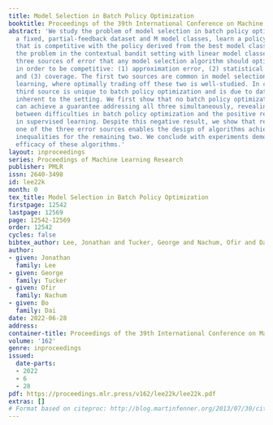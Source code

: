 ```yaml
---
title: Model Selection in Batch Policy Optimization
booktitle: Proceedings of the 39th International Conference on Machine Learning
abstract: 'We study the problem of model selection in batch policy optimization: given
  a fixed, partial-feedback dataset and M model classes, learn a policy with performance
  that is competitive with the policy derived from the best model class. We formalize
  the problem in the contextual bandit setting with linear model classes by identifying
  three sources of error that any model selection algorithm should optimally trade-off
  in order to be competitive: (1) approximation error, (2) statistical complexity,
  and (3) coverage. The first two sources are common in model selection for supervised
  learning, where optimally trading off these two is well-studied. In contrast, the
  third source is unique to batch policy optimization and is due to dataset shift
  inherent to the setting. We first show that no batch policy optimization algorithm
  can achieve a guarantee addressing all three simultaneously, revealing a stark contrast
  between difficulties in batch policy optimization and the positive results available
  in supervised learning. Despite this negative result, we show that relaxing any
  one of the three error sources enables the design of algorithms achieving near-oracle
  inequalities for the remaining two. We conclude with experiments demonstrating the
  efficacy of these algorithms.'
layout: inproceedings
series: Proceedings of Machine Learning Research
publisher: PMLR
issn: 2640-3498
id: lee22k
month: 0
tex_title: Model Selection in Batch Policy Optimization
firstpage: 12542
lastpage: 12569
page: 12542-12569
order: 12542
cycles: false
bibtex_author: Lee, Jonathan and Tucker, George and Nachum, Ofir and Dai, Bo
author:
- given: Jonathan
  family: Lee
- given: George
  family: Tucker
- given: Ofir
  family: Nachum
- given: Bo
  family: Dai
date: 2022-06-28
address:
container-title: Proceedings of the 39th International Conference on Machine Learning
volume: '162'
genre: inproceedings
issued:
  date-parts:
  - 2022
  - 6
  - 28
pdf: https://proceedings.mlr.press/v162/lee22k/lee22k.pdf
extras: []
# Format based on citeproc: http://blog.martinfenner.org/2013/07/30/citeproc-yaml-for-bibliographies/
---
```

